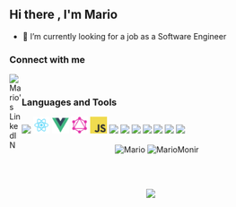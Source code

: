 ## Hi there , I'm Mario


- 🔭 I’m currently looking for a job as a Software Engineer

  
  
### Connect with me <span>
<a href="https://www.linkedin.com/in/mario-monir/">
  <img align="left" alt="Mario's LinkedIN" width="22px" src="https://raw.githubusercontent.com/peterthehan/peterthehan/master/assets/linkedin.svg" />
</a>
</span>

<br />

####

### Languages and Tools
<span>
<img height="30" src="https://raw.githubusercontent.com/dereknguyen269/dereknguyen269/master/images/nodejs.png">
<img height="30" src="https://raw.githubusercontent.com/github/explore/80688e429a7d4ef2fca1e82350fe8e3517d3494d/topics/react/react.png">
<img height="30" src="https://raw.githubusercontent.com/github/explore/80688e429a7d4ef2fca1e82350fe8e3517d3494d/topics/vue/vue.png">
<img height="30" src="https://raw.githubusercontent.com/github/explore/5c058a388828bb5fde0bcafd4bc867b5bb3f26f3/topics/graphql/graphql.png">

<img height="30" src="https://raw.githubusercontent.com/github/explore/80688e429a7d4ef2fca1e82350fe8e3517d3494d/topics/javascript/javascript.png">
<img height="30" src="https://raw.githubusercontent.com/Thomas-George-T/Thomas-George-T/master/assets/python.svg" >

<img height="30" src="https://raw.githubusercontent.com/Thomas-George-T/Thomas-George-T/master/assets/linux-tux.svg">
<img height="30" src="https://upload.wikimedia.org/wikipedia/commons/a/a5/Archlinux-icon-crystal-64.svg">
<img height="30" src="https://cdn.worldvectorlogo.com/logos/digitalocean-logo.svg">
<img height="30" src="https://raw.githubusercontent.com/dereknguyen269/dereknguyen269/master/images/vim.png">

<img height="40" src="https://raw.githubusercontent.com/dereknguyen269/dereknguyen269/master/images/mysql.svg">
<img height="30" src="https://www.pngkit.com/png/full/225-2254691_9kib-354x415-unnamed-mongodb-logo-svg.png">

</span>
<br />
<br />


<div align=center>
  <a>
    <img width=400 src="https://github-readme-streak-stats.herokuapp.com/?user=MarioMonir&theme=gotham" alt="Mario" />
  </a> 
  <a>
    <img width=400 src="https://github-readme-stats.vercel.app/api?username=MarioMonir&show_icons=true&theme=gotham" alt="MarioMonir" />
  </a> 

  <br /><br />

  <a href="https://github.com/anuraghazra/github-readme-stats">
    <img width=400 src="https://github-readme-stats.vercel.app/api/top-langs/?username=MarioMonir&layout=compact&theme=gotham" />
  </a>
</div>




